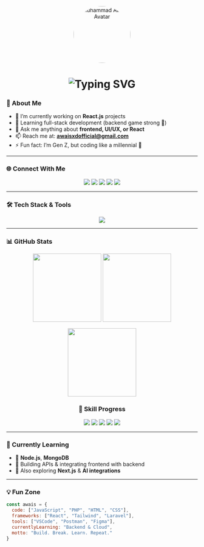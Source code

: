 <p align="center">
  <img src="https://github.com/Awaisxd.png" width="150" style="border-radius: 50%;" alt="Muhammad Awais Avatar" />
</p>

<h1 align="center">
  <img src="https://readme-typing-svg.demolab.com?font=Fira+Code&weight=500&size=26&pause=1000&color=00FFD1&center=true&vCenter=true&width=600&lines=Hey+%F0%9F%91%8B%2C+I'm+Muhammad+Awais;Frontend+Dev+%F0%9F%9A%80+%7C+React+Enthusiast;Crafting+Modern+UIs+with+TailwindCSS;Learning+Backend+with+Node.js+%F0%9F%92%BB;Code.+Create.+Conquer." alt="Typing SVG" />
</h1>

### 🚀 About Me

- 🔭 I’m currently working on **React.js** projects
- 🌱 Learning full-stack development (backend game strong 💪)
- 💬 Ask me anything about **frontend, UI/UX, or React**
- 📫 Reach me at: **awaisxdofficial@gmail.com**
- ⚡ Fun fact: I’m Gen Z, but coding like a millennial 🧠

---

### 🌐 Connect With Me
<p align="center">
  <a href="https://github.com/Awaisxd"><img src="https://img.shields.io/badge/GitHub-%2312100E.svg?style=for-the-badge&logo=github&logoColor=white"/></a>
  <a href="https://www.instagram.com/awaisxd_"><img src="https://img.shields.io/badge/Instagram-%23E4405F.svg?style=for-the-badge&logo=Instagram&logoColor=white"/></a>
  <a href="https://fb.com/Muhammad Awais"><img src="https://img.shields.io/badge/Facebook-%231877F2.svg?style=for-the-badge&logo=Facebook&logoColor=white"/></a>
  <a href="https://x.com/AwaisxD_"><img src="https://img.shields.io/badge/Twitter-%231DA1F2.svg?style=for-the-badge&logo=Twitter&logoColor=white"/></a>
  <a href="https://www.linkedin.com/in/muhammad-awais-050aab310/"><img src="https://img.shields.io/badge/LinkedIn-%230077B5.svg?style=for-the-badge&logo=linkedin&logoColor=white"/></a>
</p>

---

### 🛠️ Tech Stack & Tools
<p align="center">
  <img src="https://skillicons.dev/icons?i=html,css,js,ts,react,nextjs,tailwind,bootstrap,vite,nodejs,express,mysql,mongodb,php,laravel,wordpress,git,github,vscode,figma,xd,linux,aws,npm,yarn,postman,docker,bash,netlify,vercel&perline=8" />
</p>

---

### 📊 GitHub Stats
<p align="center">
  <img src="https://github-readme-stats.vercel.app/api?username=Awaisxd&show_icons=true&theme=tokyonight&hide=issues&border_radius=10" height="180"/>
  <img src="https://github-readme-stats.vercel.app/api/top-langs/?username=Awaisxd&layout=compact&theme=tokyonight&border_radius=10" height="180"/>
</p>

<p align="center">
  <img src="https://github-readme-streak-stats.herokuapp.com?user=Awaisxd&theme=tokyonight&date_format=M%20j%5B%2C%20Y%5D&border_radius=10" height="180"/>
</p>

<h3 align="center">🚀 Skill Progress</h3>
<p align="center">
  <img src="https://img.shields.io/badge/HTML-90%25-E34F26?style=for-the-badge&logo=html5&logoColor=white" />
  <img src="https://img.shields.io/badge/CSS-90%25-1572B6?style=for-the-badge&logo=css3&logoColor=white" />
  <img src="https://img.shields.io/badge/React.js-70%25-00CFFF?style=for-the-badge&logo=react&logoColor=white" />
  <img src="https://img.shields.io/badge/TailwindCSS-80%25-38BDF8?style=for-the-badge&logo=tailwindcss&logoColor=white" />
  <img src="https://img.shields.io/badge/WordPress-80%25-21759B?style=for-the-badge&logo=wordpress&logoColor=white" />
</p>



---

### 🧠 Currently Learning

- 🔧 **Node.js**, **MongoDB**
- 🧩 Building APIs & integrating frontend with backend
- 🎯 Also exploring **Next.js** & **AI integrations**

---

### 💡 Fun Zone

```javascript
const awais = {
  code: ["JavaScript", "PHP", "HTML", "CSS"],
  frameworks: ["React", "Tailwind", "Laravel"],
  tools: ["VSCode", "Postman", "Figma"],
  currentlyLearning: "Backend & Cloud",
  motto: "Build. Break. Learn. Repeat."
}
